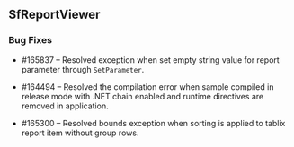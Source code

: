 ## SfReportViewer

### Bug Fixes

* \#165837 – Resolved exception when set empty string value for report parameter through `SetParameter`.

* \#164494 – Resolved the compilation error when sample compiled in release mode with .NET chain enabled and runtime directives are removed in application.

* \#165300 – Resolved bounds exception when sorting is applied to tablix report item without group rows.
